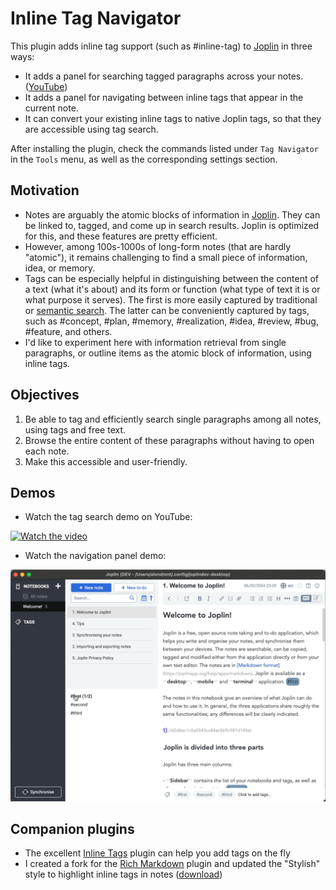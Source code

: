 # Inline Tag Navigator

This plugin adds inline tag support (such as #inline-tag) to [Joplin](https://joplinapp.org) in three ways:

- It adds a panel for searching tagged paragraphs across your notes. ([YouTube](https://www.youtube.com/embed/im0zjQFoXb0))
- It adds a panel for navigating between inline tags that appear in the current note.
- It can convert your existing inline tags to native Joplin tags, so that they are accessible using tag search.

After installing the plugin, check the commands listed under `Tag Navigator` in the `Tools` menu, as well as the corresponding settings section.

## Motivation

- Notes are arguably the atomic blocks of information in [Joplin](https://joplinapp.org). They can be linked to, tagged, and come up in search results. Joplin is optimized for this, and these features are pretty efficient.
- However, among 100s-1000s of long-form notes (that are hardly "atomic"), it remains challenging to find a small piece of information, idea, or memory.
- Tags can be especially helpful in distinguishing between the content of a text (what it's about) and its form or function (what type of text it is or what purpose it serves). The first is more easily captured by traditional or [semantic search](https://github.com/alondmnt/joplin-plugin-jarvis). The latter can be conveniently captured by tags, such as #concept, #plan, #memory, #realization, #idea, #review, #bug, #feature, and others.
- I'd like to experiment here with information retrieval from single paragraphs, or outline items as the atomic block of information, using inline tags.

## Objectives

1. Be able to tag and efficiently search single paragraphs among all notes, using tags and free text.
2. Browse the entire content of these paragraphs without having to open each note.
3. Make this accessible and user-friendly.

## Demos

- Watch the tag search demo on YouTube:

[![Watch the video](https://img.youtube.com/vi/im0zjQFoXb0/hqdefault.jpg)](https://www.youtube.com/embed/im0zjQFoXb0)

- Watch the navigation panel demo:

![tag-navigator demo](img/tag-navigator.gif)

## Companion plugins

- The excellent [Inline Tags](https://github.com/roman-r-m/joplin-inline-tags-plugin) plugin can help you add tags on the fly
- I created a fork for the [Rich Markdown](https://github.com/alondmnt/joplin-rich-markdown) plugin and updated the "Stylish" style to highlight inline tags in notes ([download](https://github.com/alondmnt/joplin-rich-markdown/releases/download/cm-rm-tag/plugin.calebjohn.rich-markdown.jpl))